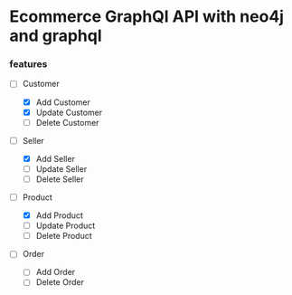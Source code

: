# Ecommerce GraphQl API with neo4j and graphql

### features

- [ ] Customer

  - [x] Add Customer
  - [X] Update Customer
  - [ ] Delete Customer

- [ ] Seller

  - [x] Add Seller
  - [ ] Update Seller
  - [ ] Delete Seller

- [ ] Product

  - [x] Add Product
  - [ ] Update Product
  - [ ] Delete Product

- [ ] Order
  - [ ] Add Order
  - [ ] Delete Order
